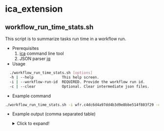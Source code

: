 # ica_extension
## workflow_run_time_stats.sh
This script is to summarize tasks run time in a workflow run.
* Prerequisites
    1. [ica](https://sapac.support.illumina.com/downloads/illumina-connected-analytics-cli-v1-0.html) command line tool
    2. JSON parser [jq](https://stedolan.github.io/jq/)
* Usage
```bash
  ./workflow_run_time_stats.sh [options]
  -h | --help             This help screen.
  -i | --workflow-run-id  REQUIRED. Provide the workflow run id.
  -c | --clear            Optional. Clear intermediate json files.
```
* Example command
```bash
./workflow_run_time_stats.sh -i wfr.c4dc6d4a97dd4b3d9e8bbe514f803f29 -c
```
* Example output (comma separated table)
    <details>
      <summary>Click to expand!</summary>
      
       TASK ID,TASK NAME,STATUS,CREATED,MODIFIED,NODE TIME,ACTUAL ANALYSIS TIME,RESOURCE SIZE, RESOURCE TIER, RESOURCE TYPE
       trn.1bcb4168c8ee4fd49151867b02a73e9c,Dragen TSO500 RUO Configuration Task ,Completed,2021-02-24T09:25:19.617Z,2021-02-24T09:35:06.404Z,00h:09m:47s,00h:04m:48s,small,standard,standard
       trn.59ebcbd0eea346c99682d2d773da2ca9,Dragen TSO500 RUO Analysis Task ,Completed,2021-02-24T09:36:07.610Z,2021-02-24T12:21:14.556Z,02h:45m:07s,02h:37m:53s,medium,standard,fpga
       trn.813f580ee4c746e98a762e51a8fcd3db,Dragen TSO500 RUO Gather Task ,Completed,2021-02-24T12:21:44.198Z,2021-02-24T12:37:15.942Z,00h:15m:31s,00h:07m:50s,small,standard,standardHiCpu
       wfr.c4dc6d4a97dd4b3d9e8bbe514f803f29,Total Workflow  Run Time,Succeed,2021-02-24T09:25:10.058Z,2021-02-24T12:38:17.165Z,03h:13m:07s,03h:12m:58s

    </details>